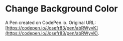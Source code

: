 # Change Background Color

A Pen created on CodePen.io. Original URL: [https://codepen.io/Josefr83/pen/abRWyvK](https://codepen.io/Josefr83/pen/abRWyvK).

